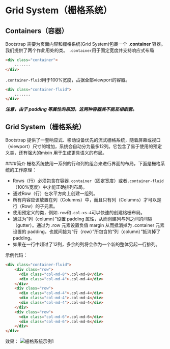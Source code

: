 # Grid System（栅格系统）
## Containers（容器）
Bootstrap 需要为页面内容和栅格系统(Grid System)包裹一个 **.container** 容器。我们提供了两个作此用处的类。
`.container`用于固定宽度并支持响应式布局
```html
<div class="container">
	.......
</div>
```
`.container-fluid`用于100%宽度，占据全部viewport的容器。
```html
<div class="container-fluid">
	.......
</div>
```
***注意，由于 padding 等属性的原因，这两种容器类不能互相嵌套。***


## Grid System（栅格系统）
Bootstrap 提供了一套响应式、移动设备优先的流式栅格系统，随着屏幕或视口（viewport）尺寸的增加，系统会自动分为最多12列。它包含了易于使用的预定义类，还有强大的mixin 用于生成更具语义的布局。


####简介
栅格系统使用一系列的行和列的组合来进行界面的布局，下面是栅格系统的工作原理：

- Rows（行）必须包含在容器`.container`（固定宽度）或者`.container-fluid`（100%宽度）中才能正确排列布局。
- 通过Row（行）在水平方向上创建一组列。
- 所有内容应该放置在列（Columns）中，而且只有列（Columns）才可以是行（Row）的子元素。
- 使用预定义的类，例如`.row`和`.col-xs-4`可以快速的创建格栅布局。
- 通过为“列（column）”设置 padding 属性，从而创建列与列之间的间隔（gutter）。通过为 .row 元素设置负值 margin 从而抵消掉为 .container 元素设置的 padding，也就间接为“行（row）”所包含的“列（column）”抵消掉了padding。
- 如果在一行中超过了12列，多余的列将会作为一个新的整体另起一行排列。

示例代码：
```html
<div class="container-fluid">
	<div class="row">
	  <div class="col-md-8">.col-md-8</div>
	  <div class="col-md-4">.col-md-4</div>
	</div>
	<div class="row">
	  <div class="col-md-4">.col-md-4</div>
	  <div class="col-md-4">.col-md-4</div>
	  <div class="col-md-4">.col-md-4</div>
	</div>
	<div class="row">
	  <div class="col-md-6">.col-md-6</div>
	  <div class="col-md-6">.col-md-6</div>
	</div>
</div>

```
效果：
![栅格系统示例1](http://i.imgur.com/18F5d46.png)